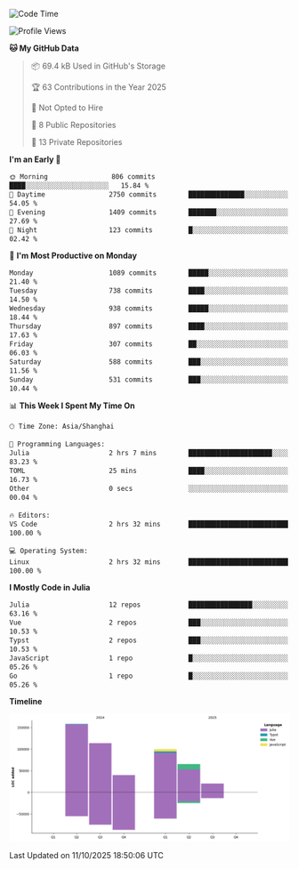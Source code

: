 <!--START_SECTION:waka-->
![Code Time](http://img.shields.io/badge/Code%20Time-798%20hrs%205%20mins-blue)

![Profile Views](http://img.shields.io/badge/Profile%20Views-9-blue)

**🐱 My GitHub Data** 

> 📦 69.4 kB Used in GitHub's Storage 
 > 
> 🏆 63 Contributions in the Year 2025
 > 
> 🚫 Not Opted to Hire
 > 
> 📜 8 Public Repositories 
 > 
> 🔑 13 Private Repositories 
 > 
**I'm an Early 🐤** 

```text
🌞 Morning                806 commits         ████░░░░░░░░░░░░░░░░░░░░░   15.84 % 
🌆 Daytime                2750 commits        ██████████████░░░░░░░░░░░   54.05 % 
🌃 Evening                1409 commits        ███████░░░░░░░░░░░░░░░░░░   27.69 % 
🌙 Night                  123 commits         █░░░░░░░░░░░░░░░░░░░░░░░░   02.42 % 
```
📅 **I'm Most Productive on Monday** 

```text
Monday                   1089 commits        █████░░░░░░░░░░░░░░░░░░░░   21.40 % 
Tuesday                  738 commits         ████░░░░░░░░░░░░░░░░░░░░░   14.50 % 
Wednesday                938 commits         █████░░░░░░░░░░░░░░░░░░░░   18.44 % 
Thursday                 897 commits         ████░░░░░░░░░░░░░░░░░░░░░   17.63 % 
Friday                   307 commits         ██░░░░░░░░░░░░░░░░░░░░░░░   06.03 % 
Saturday                 588 commits         ███░░░░░░░░░░░░░░░░░░░░░░   11.56 % 
Sunday                   531 commits         ███░░░░░░░░░░░░░░░░░░░░░░   10.44 % 
```


📊 **This Week I Spent My Time On** 

```text
🕑︎ Time Zone: Asia/Shanghai

💬 Programming Languages: 
Julia                    2 hrs 7 mins        █████████████████████░░░░   83.23 % 
TOML                     25 mins             ████░░░░░░░░░░░░░░░░░░░░░   16.73 % 
Other                    0 secs              ░░░░░░░░░░░░░░░░░░░░░░░░░   00.04 % 

🔥 Editors: 
VS Code                  2 hrs 32 mins       █████████████████████████   100.00 % 

💻 Operating System: 
Linux                    2 hrs 32 mins       █████████████████████████   100.00 % 
```

**I Mostly Code in Julia** 

```text
Julia                    12 repos            ████████████████░░░░░░░░░   63.16 % 
Vue                      2 repos             ███░░░░░░░░░░░░░░░░░░░░░░   10.53 % 
Typst                    2 repos             ███░░░░░░░░░░░░░░░░░░░░░░   10.53 % 
JavaScript               1 repo              █░░░░░░░░░░░░░░░░░░░░░░░░   05.26 % 
Go                       1 repo              █░░░░░░░░░░░░░░░░░░░░░░░░   05.26 % 
```



**Timeline**

![Lines of Code chart](https://raw.githubusercontent.com/DimhamT/DimhamT/main/assets/bar_graph.png)


 Last Updated on 11/10/2025 18:50:06 UTC
<!--END_SECTION:waka-->



<!--
**dhtantoy/dhtantoy** is a ✨ _special_ ✨ repository because its `README.md` (this file) appears on your GitHub profile.

Here are some ideas to get you started:

- 🔭 I’m currently working on ...
- 🌱 I’m currently learning ...
- 👯 I’m looking to collaborate on ...
- 🤔 I’m looking for help with ...
- 💬 Ask me about ...
- 📫 How to reach me: ...
- 😄 Pronouns: ...
- ⚡ Fun fact: ...
-->
